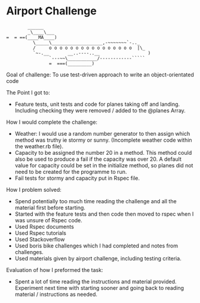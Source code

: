 Airport Challenge
=================

```
        ______
        _\____\___
=  = ==(____MA____)
          \_____\___________________,-~~~~~~~`-.._
          /     o o o o o o o o o o o o o o o o  |\_
          `~-.__       __..----..__                  )
                `---~~\___________/------------`````
                =  ===(_________)

```


Goal of challenge: To use test-driven approach to write an object-orientated code

The Point I got to:
- Feature tests, unit tests and code for planes taking off and landing. Including checking they were removed / added to the @planes Array.

How I would complete the challenge:
- Weather: I would use a random number generator to then assign which method was truthy ie stormy or sunny. (Incomplete weather code within the weather.rb file).
- Capacity to be assigned the number 20 in a method. This method could also be used to produce a fail if the capacity was over 20. A default value for capacity could be set in the initialize method, so planes did not need to be created for the programme to run.
- Fail tests for stormy and capacity put in Rspec file.

How I problem solved:
- Spend potentially too much time reading the challenge and all the material first before starting.
- Started with the feature tests and then code then moved to rspec when I was unsure of Rspec code.
- Used Rspec documents
- Used Rspec tutorials
- Used Stackoverflow
- Used boris bike challenges which I had completed and notes from challenges.
- Used materials given by airport challenge, including testing criteria.


Evaluation of how I preformed the task:

- Spent a lot of time reading the instructions and material provided. Experiment next time with starting sooner and going back to reading material / instructions as needed.
